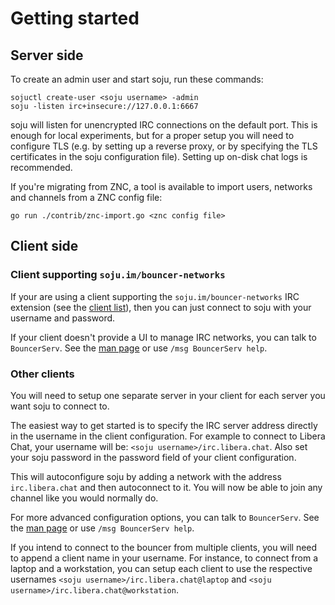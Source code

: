# Getting started

## Server side

To create an admin user and start soju, run these commands:

    sojuctl create-user <soju username> -admin
    soju -listen irc+insecure://127.0.0.1:6667

soju will listen for unencrypted IRC connections on the default port. This is
enough for local experiments, but for a proper setup you will need to configure
TLS (e.g. by setting up a reverse proxy, or by specifying the TLS certificates
in the soju configuration file). Setting up on-disk chat logs is recommended.

If you're migrating from ZNC, a tool is available to import users, networks and
channels from a ZNC config file:

    go run ./contrib/znc-import.go <znc config file>

## Client side

### Client supporting `soju.im/bouncer-networks`

If your are using a client supporting the `soju.im/bouncer-networks` IRC
extension (see the [client list]), then you can just connect to soju with your
username and password.

If your client doesn't provide a UI to manage IRC networks, you can talk to
`BouncerServ`. See the [man page] or use `/msg BouncerServ help`.

### Other clients

You will need to setup one separate server in your client for each server you
want soju to connect to.

The easiest way to get started is to specify the IRC server address directly in
the username in the client configuration. For example to connect to Libera Chat,
your username will be: `<soju username>/irc.libera.chat`. Also set your soju
password in the password field of your client configuration.

This will autoconfigure soju by adding a network with the address
`irc.libera.chat` and then autoconnect to it. You will now be able to join
any channel like you would normally do.

For more advanced configuration options, you can talk to `BouncerServ`. See the
[man page] or use `/msg BouncerServ help`.

If you intend to connect to the bouncer from multiple clients, you will need to
append a client name in your username. For instance, to connect from a laptop
and a workstation, you can setup each client to use the respective usernames
`<soju username>/irc.libera.chat@laptop` and
`<soju username>/irc.libera.chat@workstation`.

[man page]: https://soju.im/doc/soju.1.html#IRC_SERVICE
[client list]: ../contrib/clients.md
